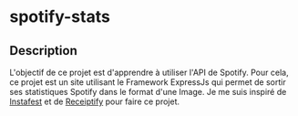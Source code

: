 # spotify-stats

## Description
L'objectif de ce projet est d'apprendre à utiliser l'API de Spotify. Pour cela, ce projet est un site utilisant le Framework ExpressJs qui permet de sortir ses statistiques Spotify dans le format d'une Image. Je me suis inspiré de [Instafest](https://www.instafest.app/) et de [Receiptify](https://receiptify.herokuapp.com/) pour faire ce projet.